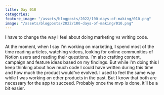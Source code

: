 ```yaml
---
title: Day 010
categories:
feature_image: "/assets/blogposts/2022/100-days-of-making/010.png"
image: "/assets/blogposts/2022/100-days-of-making/010.png"
---
```


I have to change the way I feel about doing marketing vs writing code.

<!-- more -->

At the moment, when I say I’m working on marketing, I spend most of the time reading articles, watching videos, looking for online communities of Notion users and reading their questions. I’m also crafting content, campaign and feature ideas based on my findings. But while I'm doing this I keep thinking about how much code I could have written during this time and how much the product would've evolved. I used to feel the same way while I was working on other products in the past. But I know that both are necessary for the app to succeed. Probably once the mvp is done, it’ll be a bit easier.
